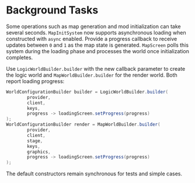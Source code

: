 # Background Tasks

Some operations such as map generation and mod initialization can take several seconds.
`MapInitSystem` now supports asynchronous loading when constructed with `async` enabled.
Provide a progress callback to receive updates between `0` and `1` as the map state
is generated. `MapScreen` polls this system during the loading phase and processes
the world once initialization completes.

Use `LogicWorldBuilder.builder` with the new callback parameter to create the
logic world and `MapWorldBuilder.builder` for the render world. Both report
loading progress:

```java
WorldConfigurationBuilder builder = LogicWorldBuilder.builder(
        provider,
        client,
        keys,
        progress -> loadingScreen.setProgress(progress)
);
WorldConfigurationBuilder render = MapWorldBuilder.builder(
        provider,
        client,
        stage,
        keys,
        graphics,
        progress -> loadingScreen.setProgress(progress)
);
```

The default constructors remain synchronous for tests and simple cases.

